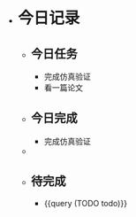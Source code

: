 - # 今日记录
	- ## 今日任务
		- 完成仿真验证
		- 看一篇论文
	- ##  今日完成
		- 完成仿真验证
	-
	- ## 待完成
		- {{query (TODO todo)}}
